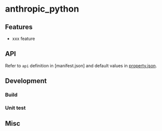 # anthropic_python

<!-- brief introduction for the extension -->

## Features

<!-- main features introduction -->

- xxx feature

## API

Refer to `api` definition in [manifest.json] and default values in [property.json](property.json).

<!-- Additional API.md can be referred to if extra introduction needed -->

## Development

### Build

<!-- build dependencies and steps -->

### Unit test

<!-- how to do unit test for the extension -->

## Misc

<!-- others if applicable -->
